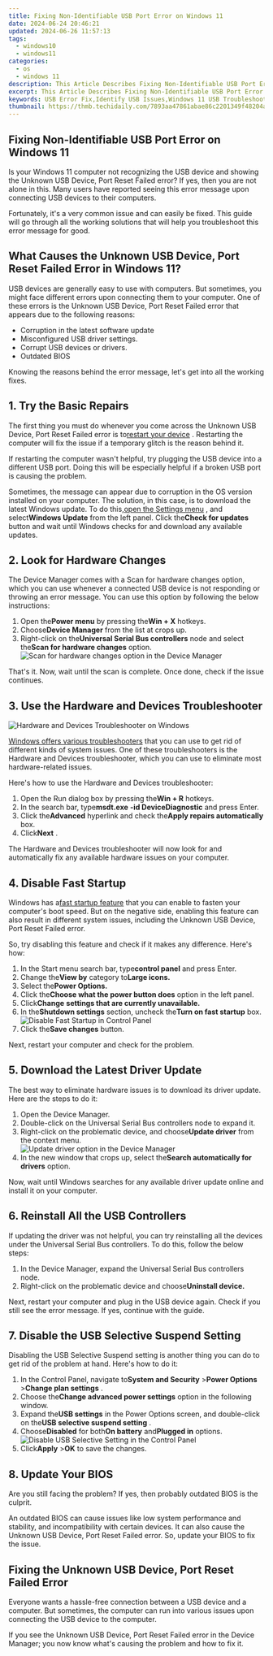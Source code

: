 ```yaml
---
title: Fixing Non-Identifiable USB Port Error on Windows 11
date: 2024-06-24 20:46:21
updated: 2024-06-26 11:57:13
tags:
  - windows10
  - windows11
categories:
  - os
  - windows 11
description: This Article Describes Fixing Non-Identifiable USB Port Error on Windows 11
excerpt: This Article Describes Fixing Non-Identifiable USB Port Error on Windows 11
keywords: USB Error Fix,Identify USB Issues,Windows 11 USB Troubleshoot,Solve Non-Identifiable Ports,Windows 11 USB Recognition,USB Error on Win 11,Unidentified USB Fix Windows
thumbnail: https://thmb.techidaily.com/7893aa47861abae86c2201349f48204a58f66be5a4db0cfc4bb799b623cb07e4.jpg
---
```


## Fixing Non-Identifiable USB Port Error on Windows 11

 Is your Windows 11 computer not recognizing the USB device and showing the Unknown USB Device, Port Reset Failed error? If yes, then you are not alone in this. Many users have reported seeing this error message upon connecting USB devices to their computers.

 Fortunately, it's a very common issue and can easily be fixed. This guide will go through all the working solutions that will help you troubleshoot this error message for good.

## What Causes the Unknown USB Device, Port Reset Failed Error in Windows 11?

 USB devices are generally easy to use with computers. But sometimes, you might face different errors upon connecting them to your computer. One of these errors is the Unknown USB Device, Port Reset Failed error that appears due to the following reasons:

* Corruption in the latest software update
* Misconfigured USB driver settings.
* Corrupt USB devices or drivers.
* Outdated BIOS

 Knowing the reasons behind the error message, let's get into all the working fixes.

## 1\. Try the Basic Repairs

 The first thing you must do whenever you come across the Unknown USB Device, Port Reset Failed error is to[restart your device](https://www.makeuseof.com/windows-restart-methods/) . Restarting the computer will fix the issue if a temporary glitch is the reason behind it.

 If restarting the computer wasn't helpful, try plugging the USB device into a different USB port. Doing this will be especially helpful if a broken USB port is causing the problem.

 Sometimes, the message can appear due to corruption in the OS version installed on your computer. The solution, in this case, is to download the latest Windows update. To do this,[open the Settings menu](https://www.makeuseof.com/windows-ways-to-open-system-settings/) , and select**Windows Update** from the left panel. Click the**Check for updates** button and wait until Windows checks for and download any available updates.

## 2\. Look for Hardware Changes

 The Device Manager comes with a Scan for hardware changes option, which you can use whenever a connected USB device is not responding or throwing an error message. You can use this option by following the below instructions:

1. Open the**Power menu** by pressing the**Win + X** hotkeys.
2. Choose**Device Manager** from the list at crops up.
3. Right-click on the**Universal Serial Bus controllers** node and select the**Scan for hardware changes** option.  
![Scan for hardware changes option in the Device Manager](https://static1.makeuseofimages.com/wordpress/wp-content/uploads/2022/12/scan-for-hardware-changes-option.jpg)

 That's it. Now, wait until the scan is complete. Once done, check if the issue continues.

## 3\. Use the Hardware and Devices Troubleshooter

![Hardware and Devices Troubleshooter on Windows](https://static1.makeuseofimages.com/wordpress/wp-content/uploads/2022/09/Hardware-and-Devices-Troubleshooter-on-Windows.jpg)

[Windows offers various troubleshooters](https://www.makeuseof.com/windows-11-troubleshooters/) that you can use to get rid of different kinds of system issues. One of these troubleshooters is the Hardware and Devices troubleshooter, which you can use to eliminate most hardware-related issues.

Here's how to use the Hardware and Devices troubleshooter:

1. Open the Run dialog box by pressing the**Win + R** hotkeys.
2. In the search bar, type**msdt.exe** **\-id DeviceDiagnostic** and press Enter.
3. Click the**Advanced** hyperlink and check the**Apply repairs automatically** box.
4. Click**Next** .

 The Hardware and Devices troubleshooter will now look for and automatically fix any available hardware issues on your computer.

## 4\. Disable Fast Startup

 Windows has a[fast startup feature](https://www.makeuseof.com/what-is-windows-fast-startup-why-disable-it/) that you can enable to fasten your computer's boot speed. But on the negative side, enabling this feature can also result in different system issues, including the Unknown USB Device, Port Reset Failed error.

 So, try disabling this feature and check if it makes any difference. Here's how:

1. In the Start menu search bar, type**control panel** and press Enter.
2. Change the**View by** category to**Large icons.**
3. Select the**Power Options.**
4. Click the**Choose what the power button does** option in the left panel.
5. Click**Change** **settings that are currently unavailable.**
6. In the**Shutdown settings** section, uncheck the**Turn on fast startup** box.  
![Disable Fast Startup in Control Panel](https://static1.makeuseofimages.com/wordpress/wp-content/uploads/2022/10/Disable-Fast-Starup.jpg)
7. Click the**Save changes** button.

Next, restart your computer and check for the problem.

## 5\. Download the Latest Driver Update

 The best way to eliminate hardware issues is to download its driver update. Here are the steps to do it:

1. Open the Device Manager.
2. Double-click on the Universal Serial Bus controllers node to expand it.
3. Right-click on the problematic device, and choose**Update driver** from the context menu.  
![Update driver option in the Device Manager](https://static1.makeuseofimages.com/wordpress/wp-content/uploads/2022/12/update-driver-option.jpg)
4. In the new window that crops up, select the**Search automatically for drivers** option.

 Now, wait until Windows searches for any available driver update online and install it on your computer.

## 6\. Reinstall All the USB Controllers

 If updating the driver was not helpful, you can try reinstalling all the devices under the Universal Serial Bus controllers. To do this, follow the below steps:

1. In the Device Manager, expand the Universal Serial Bus controllers node.
2. Right-click on the problematic device and choose**Uninstall device.**

 Next, restart your computer and plug in the USB device again. Check if you still see the error message. If yes, continue with the guide.

## 7\. Disable the USB Selective Suspend Setting

 Disabling the USB Selective Suspend setting is another thing you can do to get rid of the problem at hand. Here's how to do it:

1. In the Control Panel, navigate to**System and Security** \>**Power Options** \>**Change plan settings** .
2. Choose the**Change advanced power settings** option in the following window.
3. Expand the**USB settings** in the Power Options screen, and double-click on the**USB selective suspend setting** .
4. Choose**Disabled** for both**On battery** and**Plugged in** options.  
![Disable USB Selective Setting in the Control Panel](https://static1.makeuseofimages.com/wordpress/wp-content/uploads/2022/12/disable-usb-selective-setting.jpg)
5. Click**Apply** \>**OK** to save the changes.

## 8\. Update Your BIOS

 Are you still facing the problem? If yes, then probably outdated BIOS is the culprit.

 An outdated BIOS can cause issues like low system performance and stability, and incompatibility with certain devices. It can also cause the Unknown USB Device, Port Reset Failed error. So, update your BIOS to fix the issue.

## Fixing the Unknown USB Device, Port Reset Failed Error

 Everyone wants a hassle-free connection between a USB device and a computer. But sometimes, the computer can run into various issues upon connecting the USB device to the computer.

 If you see the Unknown USB Device, Port Reset Failed error in the Device Manager; you now know what's causing the problem and how to fix it.


<ins class="adsbygoogle"
     style="display:block"
     data-ad-format="autorelaxed"
     data-ad-client="ca-pub-7571918770474297"
     data-ad-slot="1223367746"></ins>



<ins class="adsbygoogle"
     style="display:block"
     data-ad-client="ca-pub-7571918770474297"
     data-ad-slot="8358498916"
     data-ad-format="auto"
     data-full-width-responsive="true"></ins>
